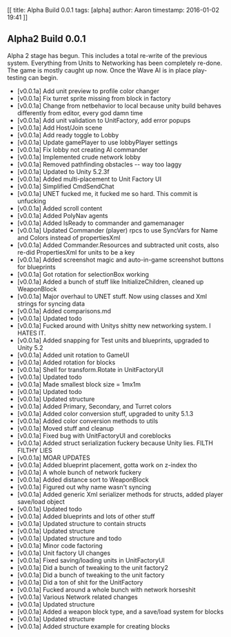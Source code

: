[[
title: Alpha Build 0.0.1
tags: [alpha]
author: Aaron
timestamp: 2016-01-02 19:41
]]

## Alpha2 Build 0.0.1

Alpha 2 stage has begun. This includes a total re-write of the previous system.
Everything from Units to Networking has been completely re-done. The game is mostly caught up now. 
Once the Wave AI is in place play-testing can begin.



* [v0.0.1a] Add unit preview to profile color changer
* [v0.0.1a] Fix turret sprite missing from block in factory
* [v0.0.1a] Change from netbehavior to local because unity build behaves differently from editor, every god damn time
* [v0.0.1a] Add unit validation to UnitFactory, add error popups
* [v0.0.1a] Add Host/Join scene
* [v0.0.1a] Add ready toggle to Lobby
* [v0.0.1a] Update gamePlayer to use lobbyPlayer settings
* [v0.0.1a] Fix lobby not creating AI commander
* [v0.0.1a] Implemented crude network lobby
* [v0.0.1a] Removed pathfinding obstacles -- way too laggy
* [v0.0.1a] Updated to Unity 5.2.3f
* [v0.0.1a] Added multi-placement to Unit Factory UI
* [v0.0.1a] Simplified CmdSendChat
* [v0.0.1a] UNET fucked me, it fucked me so hard. This commit is unfucking
* [v0.0.1a] Added scroll content
* [v0.0.1a] Added PolyNav agents
* [v0.0.1a] Added IsReady to commander and gamemanager
* [v0.0.1a] Updated Commander (player) rpcs to use SyncVars for Name and Colors instead of propertiesXml
* [v0.0.1a] Added Commander.Resources and subtracted unit costs, also re-did PropertiesXml for units to be a key
* [v0.0.1a] Added screenshot magic and auto-in-game screenshot buttons for blueprints
* [v0.0.1a] Got rotation for selectionBox working
* [v0.0.1a] Added a bunch of stuff like InitializeChildren, cleaned up WeaponBlock
* [v0.0.1a] Major overhaul to UNET stuff. Now using classes and Xml strings for syncing data
* [v0.0.1a] Added comparisons.md
* [v0.0.1a] Updated todo
* [v0.0.1a] Fucked around with Unitys shitty new networking system. I HATES IT.
* [v0.0.1a] Added snapping for Test units and blueprints, upgraded to Unity 5.2
* [v0.0.1a] Added unit rotation to GameUI
* [v0.0.1a] Added rotation for blocks
* [v0.0.1a] Shell for transform.Rotate in UnitFactoryUI
* [v0.0.1a] Updated todo
* [v0.0.1a] Made smallest block size = 1mx1m
* [v0.0.1a] Updated todo
* [v0.0.1a] Updated structure
* [v0.0.1a] Added Primary, Secondary, and Turret colors
* [v0.0.1a] Added color conversion stuff, upgraded to unity 5.1.3
* [v0.0.1a] Added color conversion methods to utils
* [v0.0.1a] Moved stuff and cleanup
* [v0.0.1a] Fixed bug with UnitFactoryUI and coreblocks
* [v0.0.1a] Added struct serialization fuckery because Unity lies. FILTH FILTHY LIES
* [v0.0.1a] MOAR UPDATES
* [v0.0.1a] Added blueprint placement, gotta work on z-index tho
* [v0.0.1a] A whole bunch of network fuckery
* [v0.0.1a] Added distance sort to WeaponBlock
* [v0.0.1a] Figured out why name wasn't syncing
* [v0.0.1a] Added generic Xml serializer methods for structs, added player save/load object
* [v0.0.1a] Updated todo
* [v0.0.1a] Added blueprints and lots of other stuff
* [v0.0.1a] Updated structure to contain structs
* [v0.0.1a] Updated structure
* [v0.0.1a] Updated structure and todo
* [v0.0.1a] Minor code factoring
* [v0.0.1a] Unit factory UI changes
* [v0.0.1a] Fixed saving/loading units in UnitFactoryUI
* [v0.0.1a] Did a bunch of tweaking to the unit factory2
* [v0.0.1a] Did a bunch of tweaking to the unit factory
* [v0.0.1a] Did a ton of shit for the UnitFactory
* [v0.0.1a] Fucked around a whole bunch with network horseshit
* [v0.0.1a] Various Network related changes
* [v0.0.1a] Updated structure
* [v0.0.1a] Added a weapon block type, and a save/load system for blocks
* [v0.0.1a] Updated structure
* [v0.0.1a] Added structure example for creating blocks

